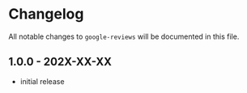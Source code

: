 # Changelog

All notable changes to `google-reviews` will be documented in this file.

## 1.0.0 - 202X-XX-XX

- initial release
